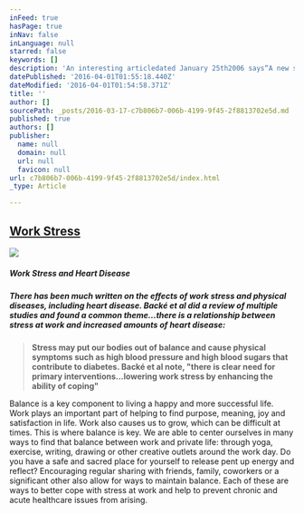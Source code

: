 ```yaml
---
inFeed: true
hasPage: true
inNav: false
inLanguage: null
starred: false
keywords: []
description: 'An interesting articledated January 25th2006 says“A new study by researchers from UCL Epidemiology and Public Health has found that stress at work is an important factor in causing heart disease and diabetes (…) The study at University College London which was led by Dr Tarani Chandola, concludes:'
datePublished: '2016-04-01T01:55:18.440Z'
dateModified: '2016-04-01T01:54:58.371Z'
title: ''
author: []
sourcePath: _posts/2016-03-17-c7b806b7-006b-4199-9f45-2f8813702e5d.md
published: true
authors: []
publisher:
  name: null
  domain: null
  url: null
  favicon: null
url: c7b806b7-006b-4199-9f45-2f8813702e5d/index.html
_type: Article

---
```

## [Work Stress][0]
![](https://the-grid-user-content.s3-us-west-2.amazonaws.com/0cbfb68a-6a72-4007-b640-61ee2391f116.jpg)

##### Work Stress and Heart Disease

##### _There has been much written on the effects of work stress and physical diseases, including heart disease. Backé et al did a review of multiple studies and found a common theme...there is a relationship between stress at work and increased amounts of heart disease:_

> __Stress may put our bodies out of balance and cause physical symptoms such as high blood pressure and high blood sugars that contribute to diabetes. Backé et al note, "there is clear need for primary interventions...lowering work stress by enhancing the ability of coping"__

Balance is a key component to living a happy and more successful life.  Work plays an important part of helping to find purpose, meaning, joy and satisfaction in life. Work also causes us to grow, which can be difficult at times.  This is where balance is key. We are able to center ourselves in many ways to find that balance between work and private life: through yoga, exercise, writing, drawing or other creative outlets around the work day.  Do you have a safe and sacred place for yourself to release pent up energy and reflect?  Encouraging regular sharing with friends, family, coworkers or a significant other also allow for ways to maintain balance. Each of these are ways to better cope with stress at work and help to prevent chronic and acute healthcare issues from arising.

[0]: http://ta.mokeek.com/2013/07/09/work-stress/